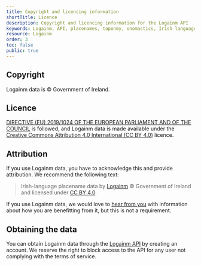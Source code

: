 ```yaml
---
title: Copyright and licencing information
shortTitle: Licence
description: Copyright and licencing information for the Logainm API
keywords: Logainm, API, placenames, toponmy, onomastics, Irish language, Fiontar & Scoil na Gaeilge, DCU
resource: Logainm
order: 3
toc: false
public: true
---
```


## Copyright

Logainm data is © Government of Ireland.

## Licence

[DIRECTIVE (EU) 2019/1024 OF THE EUROPEAN PARLIAMENT AND OF THE COUNCIL](https://eur-lex.europa.eu/legal-content/EN/TXT/?uri=CELEX:32019L1024) is followed, and Logainm data is made available under the [Creative Commons Attribution 4.0 International (CC BY 4.0)](https://creativecommons.org/licenses/by/4.0/) licence.

## Attribution

If you use Logainm data, you have to acknowledge this and provide attribution. We recommend the following text:

> Irish-language placename data by [Logainm](https://www.logainm.ie/en/) © Government of Ireland and licensed under [CC BY 4.0](https://creativecommons.org/licenses/by/4.0/).

If you use Logainm data, we would love to [hear from you](mailto:logainm@dcu.ie) with information about how you are benefitting from it, but this is not a requirement.

## Obtaining the data

You can obtain Logainm data through the [Logainm API](../api) by creating an account. We reserve the right to block access to the API for any user not complying with the terms of service.
